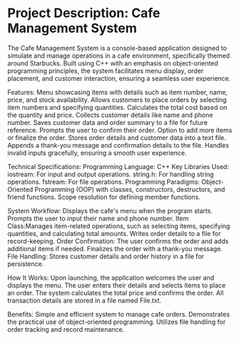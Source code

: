 # Project Description: Cafe Management System 
The Cafe Management System is a console-based application designed to simulate and manage operations in a cafe environment, specifically themed around Starbucks. Built using C++ with an emphasis on object-oriented programming principles, the system facilitates menu display, order placement, and customer interaction, ensuring a seamless user experience.

Features:
Menu showcasing items with details such as item number, name, price, and stock availability.
Allows customers to place orders by selecting item numbers and specifying quantities.
Calculates the total cost based on the quantity and price.
Collects customer details like name and phone number.
Saves customer data and order summary to a file for future reference.
Prompts the user to confirm their order.
Option to add more items or finalize the order.
Stores order details and customer data into a text file.
Appends a thank-you message and confirmation details to the file.
Handles invalid inputs gracefully, ensuring a smooth user experience.

Technical Specifications:
Programming Language: C++
Key Libraries Used:
iostream: For input and output operations.
string.h: For handling string operations.
fstream: For file operations.
Programming Paradigms:
Object-Oriented Programming (OOP) with classes, constructors, destructors, and friend functions.
Scope resolution for defining member functions.

System Workflow:
Displays the cafe's menu when the program starts.
Prompts the user to input their name and phone number.
Item Class:Manages item-related operations, such as selecting items, specifying quantities, and calculating total amounts.
Writes order details to a file for record-keeping.
Order Confirmation:
The user confirms the order and adds additional items if needed.
Finalizes the order with a thank-you message.
File Handling:
Stores customer details and order history in a file for persistence.

How It Works:
Upon launching, the application welcomes the user and displays the menu.
The user enters their details and selects items to place an order.
The system calculates the total price and confirms the order.
All transaction details are stored in a file named File.txt.

Benefits:
Simple and efficient system to manage cafe orders.
Demonstrates the practical use of object-oriented programming.
Utilizes file handling for order tracking and record maintenance.
